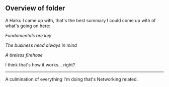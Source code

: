 ## Overview of folder

A Haiku I came up with, that's the best summary I could come up with of what's going on here:



*Fundamentals are key*


*The business need always in mind*


*A tireless firehose*



I think that's how it works... right?

---

A culmination of everything I'm doing that's Networking related.

